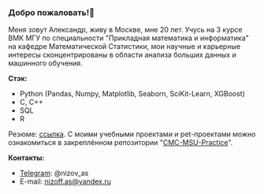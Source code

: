 ### Добро пожаловать!👋

Меня зовут Александр, живу в Москве, мне 20 лет. Учусь на 3 курсе ВМК МГУ по специальности "Прикладная математика и информатика" на кафедре Математической Статистики, мои научные и карьерные интересы сконцентрированы в области анализа больших данных и машинного обучения.

**Стэк:**
- Python (Pandas, Numpy, Matplotlib, Seaborn, SciKit-Learn, XGBoost)
- C, C++
- SQL
- R

Резюме: [ссылка](https://github.com/nizov-as/CMC-MSU-Practice/blob/main/CV/cv-nizov-alexander.pdf).
С моими учебными проектами и pet-проектами можно ознакомиться в закреплённом репозитории "[CMC-MSU-Practice](https://github.com/nizov-as/CMC-MSU-Practice)".

**Контакты:**
* [Telegram](https://t.me/nizov_as): @nizov_as
* E-mail: nizoff.as@yandex.ru
